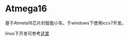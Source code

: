 # Atmega16

基于Atmeta16芯片的智能小车。于windows下使用iccv7开发。

linux下开发可参考[这里](https://okwellok.github.io/article/1d334b7d.html/)
